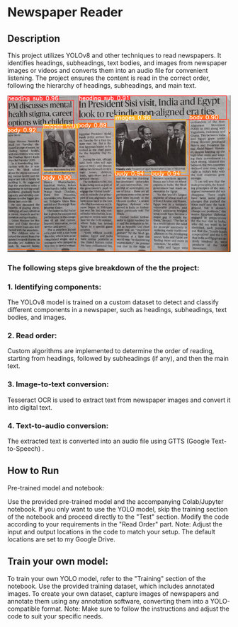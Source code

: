 

# Newspaper Reader
## Description
This project utilizes YOLOv8 and other techniques to read newspapers. It identifies headings, subheadings, text bodies, and images from newspaper images or videos and converts them into an audio file for convenient listening. The project ensures the content is read in the correct order, following the hierarchy of headings, subheadings, and main text.

<picture><img src = "demo/Screenshot 2023-05-24 133156.png?raw=true" width = 550px></picture> 

### The following steps give breakdown of the the project:

### 1. Identifying components:
The YOLOv8 model is trained on a custom dataset to detect and classify different components in a newspaper, such as headings, subheadings, text bodies, and images.

### 2. Read order:
Custom algorithms are implemented to determine the order of reading, starting from headings, followed by subheadings (if any), and then the main text.

### 3. Image-to-text conversion:
Tesseract OCR is used to extract text from newspaper images and convert it into digital text.

### 4. Text-to-audio conversion:
The extracted text is converted into an audio file using GTTS (Google Text-to-Speech) .

## How to Run
Pre-trained model and notebook:

Use the provided pre-trained model and the accompanying Colab/Jupyter notebook.
If you only want to use the YOLO model, skip the training section of the notebook and proceed directly to the "Test" section. Modify the code according to your requirements in the "Read Order" part.
Note: Adjust the input and output locations in the code to match your setup. The default locations are set to my Google Drive.

## Train your own model:

To train your own YOLO model, refer to the "Training" section of the notebook.
Use the provided training dataset, which includes annotated images.
To create your own dataset, capture images of newspapers and annotate them using any annotation software, converting them into a YOLO-compatible format.
Note: Make sure to follow the instructions and adjust the code to suit your specific needs.


